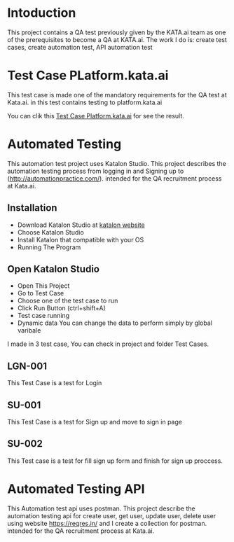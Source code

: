 # Intoduction
This project contains a QA test previously given by the KATA.ai team as one of the prerequisites to become a QA at KATA.ai. The work I do is:
create test cases, create automation test, API automation test

# Test Case PLatform.kata.ai
This test case is made one of the mandatory requirements for the QA test at Kata.ai. in this test contains testing to platform.kata.ai 


You can clik this
[Test Case Platform.kata.ai](https://docs.google.com/spreadsheets/d/1fnCEJ-d2NQMGhU86mbPDoBAarYzzcaSXeDEJXhHzVsk/edit#gid=1026343440)
for see the result.


# Automated Testing
This automation test project uses Katalon Studio. This project describes the automation testing process from logging in and Signing up to (http://automationpractice.com/). intended for the QA recruitment process at Kata.ai.

## Installation

- Download Katalon Studio at [katalon website](https://katalon.com/download/)
- Choose Katalon Studio
- Install Katalon that compatible with your OS
- Running The Program

## Open Katalon Studio
- Open This Project
- Go to Test Case
- Choose one of the test case to run
- Click Run Button (ctrl+shift+A)
- Test case running
- Dynamic data You can change the data to perform simply by global varibale

I made in 3 test case, You can check in project and folder Test Cases.

## LGN-001
This Test Case is a test for Login 


## SU-001
This Test Case is a test for Sign up and move to sign in page


## SU-002
This Test case is a test for fill sign up form and finish for sign up proccess.

# Automated Testing API 
This Automation test api uses postman. This project describe the automation testing api for create user, get user, update user, delete user using website https://reqres.in/ and I create a collection for postman. intended for the QA recruitment process at Kata.ai. 
